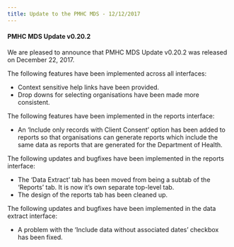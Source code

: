 ```yaml
---
title: Update to the PMHC MDS - 12/12/2017
---
```


#### PMHC MDS Update v0.20.2 ####

We are pleased to announce that PMHC MDS Update v0.20.2 was released on December 22, 2017.

The following features have been implemented across all interfaces:
* Context sensitive help links have been provided.
* Drop downs for selecting organisations have been made more consistent.

The following features have been implemented in the reports interface:
* An ‘Include only records with Client Consent’ option has been added to reports so that organisations can 
  generate reports which include the same data as reports that are generated for the Department of Health.

The following updates and bugfixes have been implemented in the reports interface:
* The ‘Data Extract’ tab has been moved from being a subtab of the ‘Reports’ tab. It is now it’s own separate top-level tab.
* The design of the reports tab has been cleaned up.

The following updates and bugfixes have been implemented in the data extract interface:
* A problem with the ‘Include data without associated dates’ checkbox has been fixed.
